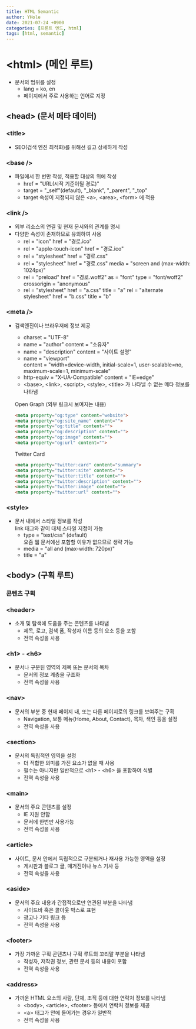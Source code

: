 ```yaml
---
title: HTML Semantic
author: YHole
date: 2021-07-24 +0900
categories: [프론트 엔드, html]
tags: [html, semantic]
---
```


# &lt;html&gt; (메인 루트)
- 문서의 범위를 설정
    -  lang  = ko, en
    - 페이지에서 주로 사용하는 언어로 지정

## &lt;head&gt; (문서 메타 데이터)

### &lt;title&gt;
- SEO(검색 엔진 최적화)를 위해선 길고 상세하게 작성

### &lt;base /&gt;
- 파일에서 한 번만 작성, 적용할 대상의 위에 작성
  - href = "URL(시작 기준이될 경로)"
  - target = "_self"(default), "_blank", "_parent", "_top"
  - target 속성이 지정되지 않은 &lt;a&gt;, &lt;area&gt;, &lt;form&gt; 에 적용

### &lt;link /&gt;
- 외부 리소스의 연결 및 현재 문서와의 관계를 명시
- 다양한 속성이 존재하므로 유의하여 사용
  -  rel  = "icon"    href  = "경로.ico"
  -  rel  = "apple-touch-icon"    href  = "경로.ico"
  -  rel  = "stylesheet"   href  = "경로.css"
  -  rel  = "stylesheet"   href  = "경로.css" media  = "screen and (max-width: 1024px)"
  -  rel  = "preload"   href  = "경로.woff2" as  = "font"   type  = "font/woff2"    crossorigin  = "anonymous"  
  -  rel  = "stylesheet"   href  = "a.css"    title  = "a" rel  = "alternate stylesheet"   href  = "b.css"    title  = "b" 


### &lt;meta /&gt;

- 검색엔진이나 브라우저에 정보 제공
    -  charset  = "UTF-8"
    -  name  = "author"    content  = "소유자"
    -  name  = "description"    content  = "사이트 설명"
    -  name  = "viewport"  
    content  = "width=device-width, 
    initial-scale=1, user-scalable=no, maximum-scale=1, minimum-scale"
    -  http-equiv  = "X-UA-Compatible"   content  = "IE=edge"
    - &lt;base&gt;, &lt;link&gt;, &lt;script&gt;, &lt;style&gt;, &lt;title&gt; 가 나타낼 수 없는 메타 정보를 나타냄

    Open Graph (외부 링크시 보여지는 내용)
    ```html
    <meta property="og:type" content="website">
    <meta property="og:site_name" content="">
    <meta property="og:title" content="">
    <meta property="og:description" content="">
    <meta property="og:image" content="">
    <meta property="og:url" content="">
    ```

    Twitter Card
    ```html
    <meta property="twitter:card" content="summary">
    <meta property="twitter:site" content="">
    <meta property="twitter:title" content="">
    <meta property="twitter:description" content="">
    <meta property="twitter:image" content="">
    <meta property="twitter:url" content="">
    ```


### &lt;style&gt;

- 문서 내에서 스타일 정보를 작성  
  link 태그와 같이 대체 스타일 지정이 가능
    -  type  = "text/css" (default)  
    요즘 웹 문서에선 포함할 이유가 없으므로 생략 가능
    -  media  = "all and (max-width: 720px)"
    -  title  = "a"


## &lt;body&gt; (구획 루트)

### 콘텐츠 구획

### &lt;header&gt;

- 소개 및 탐색에 도움을 주는 콘텐츠를 나타냄
    - 제목, 로고, 검색 폼, 작성자 이름 등의 요소 등을 포함
    - 전역 속성을 사용

### &lt;h1&gt; - &lt;h6&gt;

- 문서나 구분된 영역의 제목 또는 문서의 목차
    - 문서의 정보 계층을 구조화
    - 전역 속성을 사용

### &lt;nav&gt;

- 문서의 부분 중 현재 페이지 내, 또는 다른 페이지로의 링크를 보여주는 구획
    - Navigation, 보통 메뉴(Home, About, Contact), 목차, 색인 등을 설정
    - 전역 속성을 사용

### &lt;section&gt;

- 문서의 독립적인 영역을 설정
    - 더 적합한 의미를 가진 요소가 없을 때 사용
    - 필수는 아니지만 일반적으로 &lt;h1&gt; - &lt;h6&gt; 을 포함하여 식별
    - 전역 속성을 사용

### &lt;main&gt;

- 문서의 주요 콘텐츠를 설정
    - IE 지원 안함
    - 문서에 한번만 사용가능
    - 전역 속성을 사용

### &lt;article&gt;

- 사이트, 문서 안에서 독립적으로 구분되거나 재사용 가능한 영역을 설정
    - 게시판과 블로그 글, 매거진이나 뉴스 기사 등
    - 전역 속성을 사용

### &lt;aside&gt;

- 문서의 주요 내용과 간접적으로만 연관된 부분을 나타냄
    - 사이드바 혹은 콜아웃 박스로 표현
    - 광고나 기타 링크 등
    - 전역 속성을 사용

### &lt;footer&gt;

- 가장 가까운 구획 콘텐츠나 구획 루트의 꼬리말 부분을 나타냄
    - 작성자, 저작권 정보, 관련 문서 등의 내용이 포함
    - 전역 속성을 사용

### &lt;address&gt;

- 가까운 HTML 요소의 사람, 단체, 조직 등에 대한 연락처 정보를 나타냄
    - &lt;body&gt;, &lt;article&gt;, &lt;footer&gt; 등에서 연락처 정보를 제공
    - &lt;a&gt; 태그가 안에 들어가는 경우가 일반적
    - 전역 속성을 사용
